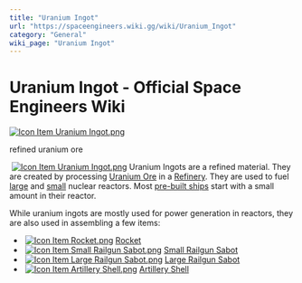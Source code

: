 ```yaml
---
title: "Uranium Ingot"
url: "https://spaceengineers.wiki.gg/wiki/Uranium_Ingot"
category: "General"
wiki_page: "Uranium Ingot"
---
```


# Uranium Ingot - Official Space Engineers Wiki

[![Icon Item Uranium Ingot.png](https://spaceengineers.wiki.gg/images/thumb/d/dd/Icon_Item_Uranium_Ingot.png/100px-Icon_Item_Uranium_Ingot.png?750d14)](https://spaceengineers.wiki.gg/wiki/File:Icon_Item_Uranium_Ingot.png)

refined uranium ore

 [![Icon Item Uranium Ingot.png](https://spaceengineers.wiki.gg/images/thumb/d/dd/Icon_Item_Uranium_Ingot.png/21px-Icon_Item_Uranium_Ingot.png?750d14)](https://spaceengineers.wiki.gg/wiki/Uranium_Ingot "Uranium Ingot") Uranium Ingots are a refined material. They are created by processing [Uranium Ore](https://spaceengineers.wiki.gg/wiki/Uranium_Ore "Uranium Ore") in a [Refinery](https://spaceengineers.wiki.gg/wiki/Refinery "Refinery"). They are used to fuel [large](https://spaceengineers.wiki.gg/wiki/Large_Reactor "Large Reactor") and [small](https://spaceengineers.wiki.gg/wiki/Small_Reactor "Small Reactor") nuclear reactors. Most [pre-built ships](https://spaceengineers.wiki.gg/wiki/Category:Pre-Built_Ship "Category:Pre-Built Ship") start with a small amount in their reactor.

While uranium ingots are mostly used for power generation in reactors, they are also used in assembling a few items:

*    [![Icon Item Rocket.png](https://spaceengineers.wiki.gg/images/thumb/e/e1/Icon_Item_Rocket.png/21px-Icon_Item_Rocket.png?8e4978)](https://spaceengineers.wiki.gg/wiki/Rocket "Rocket") [Rocket](https://spaceengineers.wiki.gg/wiki/Rocket "Rocket")
*    [![Icon Item Small Railgun Sabot.png](https://spaceengineers.wiki.gg/images/thumb/a/a8/Icon_Item_Small_Railgun_Sabot.png/21px-Icon_Item_Small_Railgun_Sabot.png?267273)](https://spaceengineers.wiki.gg/wiki/Small_Railgun_Sabot "Small Railgun Sabot") [Small Railgun Sabot](https://spaceengineers.wiki.gg/wiki/Small_Railgun_Sabot "Small Railgun Sabot")
*    [![Icon Item Large Railgun Sabot.png](https://spaceengineers.wiki.gg/images/thumb/a/a5/Icon_Item_Large_Railgun_Sabot.png/21px-Icon_Item_Large_Railgun_Sabot.png?b3e7e5)](https://spaceengineers.wiki.gg/wiki/Large_Railgun_Sabot "Large Railgun Sabot") [Large Railgun Sabot](https://spaceengineers.wiki.gg/wiki/Large_Railgun_Sabot "Large Railgun Sabot")
*    [![Icon Item Artillery Shell.png](https://spaceengineers.wiki.gg/images/thumb/3/3e/Icon_Item_Artillery_Shell.png/21px-Icon_Item_Artillery_Shell.png?a1ce02)](https://spaceengineers.wiki.gg/wiki/Artillery_Shell "Artillery Shell") [Artillery Shell](https://spaceengineers.wiki.gg/wiki/Artillery_Shell "Artillery Shell")